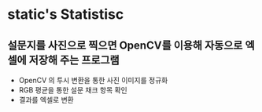 # static's Statistisc


## 설문지를 사진으로 찍으면 OpenCV를 이용해 자동으로 엑셀에 저장해 주는 프로그램 

- OpenCV 의 투시 변환을 통한 사진 이미지를 정규화
- RGB 평균을 통한 설문 채크 항목 확인 
- 결과를 엑셀로 변환 
